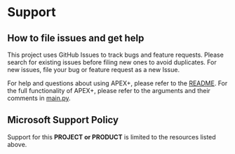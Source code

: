 # Support

## How to file issues and get help  

This project uses GitHub Issues to track bugs and feature requests. Please search for existing
issues before filing new ones to avoid duplicates.  For new issues, file your bug or feature request as a new Issue.

For help and questions about using APEX+, please refer to the [README](README.md). For the full functionality of APEX+, please refer to the arguments and their comments in [main.py](main.py).

## Microsoft Support Policy  

Support for this **PROJECT or PRODUCT** is limited to the resources listed above.

